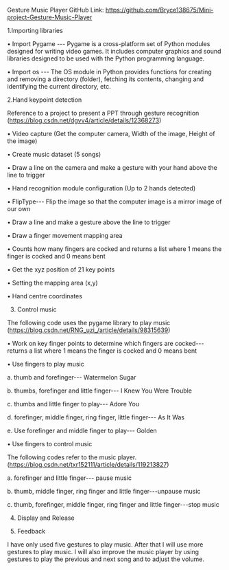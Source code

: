 Gesture Music Player
GitHub Link: https://github.com/Bryce138675/Mini-project-Gesture-Music-Player 

1.Importing libraries

•	Import Pygame --- Pygame is a cross-platform set of Python modules designed for writing video games. It includes computer graphics and sound libraries designed to be used with the Python programming language.

•	Import os --- The OS module in Python provides functions for creating and removing a directory (folder), fetching its contents, changing and identifying the current directory, etc.

2.Hand keypoint detection

Reference to a project to present a PPT through gesture recognition (https://blog.csdn.net/dgvv4/article/details/12368273)

•	Video capture (Get the computer camera, Width of the image, Height of the image)

•	Create music dataset (5 songs)

•	Draw a line on the camera and make a gesture with your hand above the line to trigger

•	Hand recognition module configuration (Up to 2 hands detected)

•	FlipType--- Flip the image so that the computer image is a mirror image of our own

•	Draw a line and make a gesture above the line to trigger

•	Draw a finger movement mapping area

•	Counts how many fingers are cocked and returns a list where 1 means the finger is cocked and 0 means bent

•	Get the xyz position of 21 key points

•	Setting the mapping area (x,y)

•	Hand centre coordinates

3.	Control music

The following code uses the pygame library to play music (https://blog.csdn.net/RNG_uzi_/article/details/98315639)

•	Work on key finger points to determine which fingers are cocked--- returns a list where 1 means the finger is cocked and 0 means bent

•	Use fingers to play music

a.	thumb and forefinger--- Watermelon Sugar

b.	thumbs, forefinger and little finger--- I Knew You Were Trouble

c.	thumbs and little finger to play--- Adore You

d.	forefinger, middle finger, ring finger, little finger--- As It Was

e.	Use forefinger and middle finger to play--- Golden

•	Use fingers to control music

The following codes refer to the music player. (https://blog.csdn.net/txr152111/article/details/119213827)

a.	forefinger and little finger--- pause music

b.	thumb, middle finger, ring finger and little finger---unpause music

c.	thumb, forefinger, middle finger, ring finger and little finger---stop music

4.	Display and Release

5.	Feedback 

I have only used five gestures to play music. After that I will use more gestures to play music. I will also improve the music player by using gestures to play the previous and next song and to adjust the volume.
